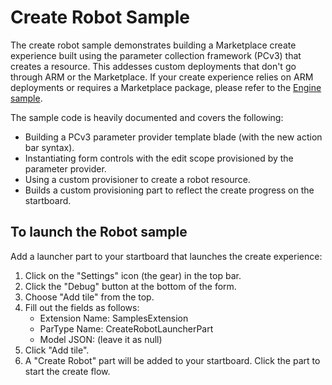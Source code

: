 ﻿
<a name="create-robot-sample"></a>
# Create Robot Sample
The create robot sample demonstrates building a Marketplace create experience built using the parameter collection framework (PCv3) that creates a resource. This addesses custom deployments that don't go through ARM or the Marketplace. If your create experience relies on ARM deployments or requires a Marketplace package, please refer to the [Engine sample](portalfx-create-engine-sample.md).

The sample code is heavily documented and covers the following:
* Building a PCv3 parameter provider template blade (with the new action bar syntax).
* Instantiating form controls with the edit scope provisioned by the parameter provider.
* Using a custom provisioner to create a robot resource.
* Builds a custom provisioning part to reflect the create progress on the startboard.

<a name="create-robot-sample-to-launch-the-robot-sample"></a>
## To launch the Robot sample
Add a launcher part to your startboard that launches the create experience:
1. Click on the "Settings" icon (the gear) in the top bar.
2. Click the "Debug" button at the bottom of the form.
3. Choose "Add tile" from the top.
4. Fill out the fields as follows:
    * Extension Name: SamplesExtension
    * ParType Name: CreateRobotLauncherPart
    * Model JSON: (leave it as null)
5. Click "Add tile".
6. A "Create Robot" part will be added to your startboard. Click the part to start the create flow.